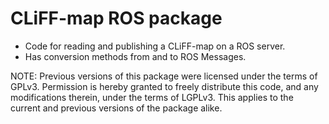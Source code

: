 # CLiFF-map ROS package
* Code for reading and publishing a CLiFF-map on a ROS server. 
* Has conversion methods from and to ROS Messages. 

NOTE: Previous versions of this package were licensed under the terms of GPLv3. Permission is hereby granted to freely distribute this code, and any modifications therein, under the terms of LGPLv3. This applies to the current and previous versions of the package alike.
